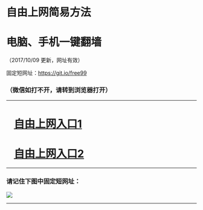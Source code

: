 ﻿# 自由上网简易方法

# 电脑、手机一键翻墙

（2017/10/09 更新，网址有效）

固定短网址：https://git.io/free99

### （微信如打不开，请转到浏览器打开）


***





# &nbsp;&nbsp; <a href="http://ft1314311700.fwq-tz-1001.info/fwqtz01.html?t=100900115766 " target="_blank">自由上网入口1</a>
# &nbsp;&nbsp; <a href="http://ft283037981.fwq-tz-1002.info/fwqtz02.html?t=100900129651 " target="_blank">自由上网入口2</a>
***

### 请记住下图中固定短网址：

<img src="https://s3-us-west-2.amazonaws.com/fwq-1001/yjfq-20170905okok.png" /> 


***

